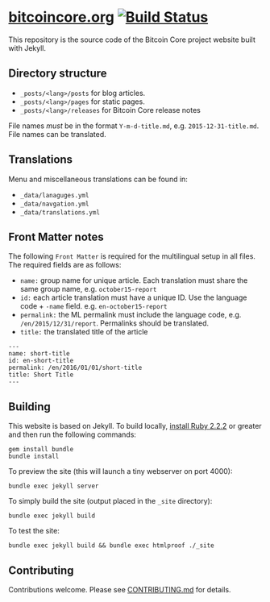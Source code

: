 # [bitcoincore.org](https://bitcoincore.org) [![Build Status](https://travis-ci.org/bitcoin-core/website.svg?branch=gh-pages)](https://travis-ci.org/bitcoin-core/website)

This repository is the source code of the Bitcoin Core project website built with Jekyll.

## Directory structure

  - `_posts/<lang>/posts` for blog articles.
  - `_posts/<lang>/pages` for static pages.
  - `_posts/<lang>/releases` for Bitcoin Core release notes

File names *must* be in the format `Y-m-d-title.md`, e.g. `2015-12-31-title.md`. File names can be translated.

## Translations

Menu and miscellaneous translations can be found in:

  - `_data/lanaguges.yml`
  - `_data/navgation.yml`
  - `_data/translations.yml`

## Front Matter notes

The following `Front Matter` is required for the multilingual setup in all files. The required fields are as follows:

  - `name:`      group name for unique article. Each translation must share the same group name, e.g. `october15-report`
  - `id:`        each article translation must have a unique ID. Use the language code + `-name` field. e.g. `en-october15-report`
  - `permalink:` the ML permalink must include the language code, e.g. `/en/2015/12/31/report`. Permalinks should be translated.
  - `title:`     the translated title of the article

```
---
name: short-title
id: en-short-title
permalink: /en/2016/01/01/short-title
title: Short Title
---
```

## Building

This website is based on Jekyll. To build locally, [install Ruby 2.2.2](https://gorails.com/setup) or greater
and then run the following commands:

    gem install bundle
    bundle install

To preview the site (this will launch a tiny webserver on port 4000):

    bundle exec jekyll server

To simply build the site (output placed in the `_site` directory):

    bundle exec jekyll build

To test the site:

    bundle exec jekyll build && bundle exec htmlproof ./_site

## Contributing

Contributions welcome. Please see [CONTRIBUTING.md](/CONTRIBUTING.md) for details.
